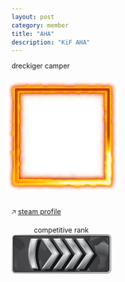 ```yaml
---
layout: post
category: member
title: "AHA"
description: "KiF AHA"
---
```


dreckiger camper

<div style="position: relative; margin: 20px 0 30px -10px; padding: 20px;">
  <div style="position: absolute; top: 0; left: 0; z-index: 1;"><img src="aha_frame.png"></div>
  <img style="display: block;" src="aha_avatar.jpg"/>
</div>

&#129125; <a href="https://steamcommunity.com/id/realAHA/">steam profile</a>

<div style="display: inline-block; text-align: center;">
  <span>competitive rank</span>
  <br><img src="skillgroup5.png">
</div>


